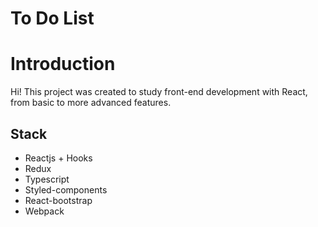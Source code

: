 # To Do List

# Introduction

Hi! This project was created to study front-end development with React, from basic to more advanced features. 

## Stack

- Reactjs + Hooks
- Redux
- Typescript
- Styled-components
- React-bootstrap
- Webpack
